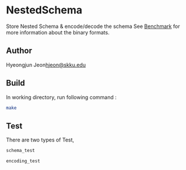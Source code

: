 # NestedSchema

Store Nested Schema & encode/decode the schema
See [Benchmark](README.md#Benchmark) for more information about the binary formats.

## Author

Hyeongjun Jeon<hjeon@skku.edu>

## Build 

In working directory, run following command : 

```sh
make
```

## Test

There are two types of Test,
```sh
schema_test
```
```sh
encoding_test
```
